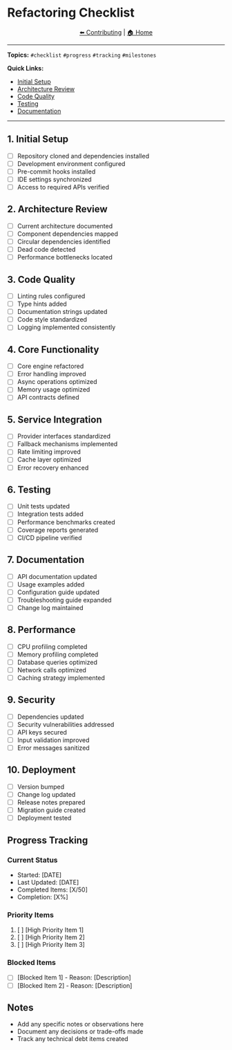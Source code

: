 # Refactoring Checklist

<div align="center">

[⬅️ Contributing](07_contributing.md) | [🏠 Home](README.md)

</div>

---

**Topics:** `#checklist` `#progress` `#tracking` `#milestones`

**Quick Links:**
- [Initial Setup](#initial-setup)
- [Architecture Review](#architecture-review)
- [Code Quality](#code-quality)
- [Testing](#testing)
- [Documentation](#documentation)

---

## 1. Initial Setup
- [ ] Repository cloned and dependencies installed
- [ ] Development environment configured
- [ ] Pre-commit hooks installed
- [ ] IDE settings synchronized
- [ ] Access to required APIs verified

## 2. Architecture Review
- [ ] Current architecture documented
- [ ] Component dependencies mapped
- [ ] Circular dependencies identified
- [ ] Dead code detected
- [ ] Performance bottlenecks located

## 3. Code Quality
- [ ] Linting rules configured
- [ ] Type hints added
- [ ] Documentation strings updated
- [ ] Code style standardized
- [ ] Logging implemented consistently

## 4. Core Functionality
- [ ] Core engine refactored
- [ ] Error handling improved
- [ ] Async operations optimized
- [ ] Memory usage optimized
- [ ] API contracts defined

## 5. Service Integration
- [ ] Provider interfaces standardized
- [ ] Fallback mechanisms implemented
- [ ] Rate limiting improved
- [ ] Cache layer optimized
- [ ] Error recovery enhanced

## 6. Testing
- [ ] Unit tests updated
- [ ] Integration tests added
- [ ] Performance benchmarks created
- [ ] Coverage reports generated
- [ ] CI/CD pipeline verified

## 7. Documentation
- [ ] API documentation updated
- [ ] Usage examples added
- [ ] Configuration guide updated
- [ ] Troubleshooting guide expanded
- [ ] Change log maintained

## 8. Performance
- [ ] CPU profiling completed
- [ ] Memory profiling completed
- [ ] Database queries optimized
- [ ] Network calls optimized
- [ ] Caching strategy implemented

## 9. Security
- [ ] Dependencies updated
- [ ] Security vulnerabilities addressed
- [ ] API keys secured
- [ ] Input validation improved
- [ ] Error messages sanitized

## 10. Deployment
- [ ] Version bumped
- [ ] Change log updated
- [ ] Release notes prepared
- [ ] Migration guide created
- [ ] Deployment tested

## Progress Tracking

### Current Status
- Started: [DATE]
- Last Updated: [DATE]
- Completed Items: [X/50]
- Completion: [X%]

### Priority Items
1. [ ] [High Priority Item 1]
2. [ ] [High Priority Item 2]
3. [ ] [High Priority Item 3]

### Blocked Items
- [ ] [Blocked Item 1] - Reason: [Description]
- [ ] [Blocked Item 2] - Reason: [Description]

## Notes
- Add any specific notes or observations here
- Document any decisions or trade-offs made
- Track any technical debt items created
